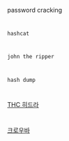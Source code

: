 password cracking
#
`hashcat`

#
`john the ripper`
#
`hash dump`
#
[THC 히드라](https://github.com/vanhauser-thc/thc-hydra)

#
[크로우바](https://github.com/galkan/crowbar)
#

